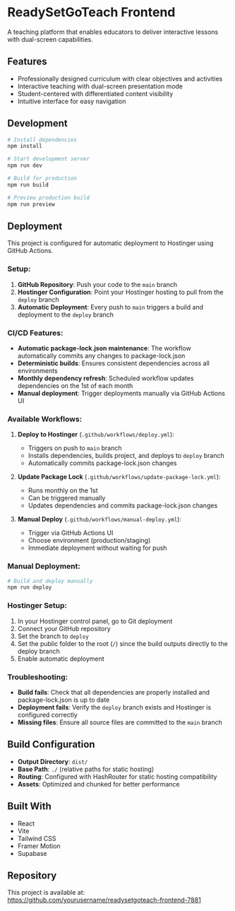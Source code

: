 # ReadySetGoTeach Frontend

A teaching platform that enables educators to deliver interactive lessons with dual-screen capabilities.

## Features

- Professionally designed curriculum with clear objectives and activities
- Interactive teaching with dual-screen presentation mode
- Student-centered with differentiated content visibility
- Intuitive interface for easy navigation

## Development

```bash
# Install dependencies
npm install

# Start development server
npm run dev

# Build for production
npm run build

# Preview production build
npm run preview
```

## Deployment

This project is configured for automatic deployment to Hostinger using GitHub Actions.

### Setup:

1. **GitHub Repository**: Push your code to the `main` branch
2. **Hostinger Configuration**: Point your Hostinger hosting to pull from the `deploy` branch
3. **Automatic Deployment**: Every push to `main` triggers a build and deployment to the `deploy` branch

### CI/CD Features:

- **Automatic package-lock.json maintenance**: The workflow automatically commits any changes to package-lock.json
- **Deterministic builds**: Ensures consistent dependencies across all environments
- **Monthly dependency refresh**: Scheduled workflow updates dependencies on the 1st of each month
- **Manual deployment**: Trigger deployments manually via GitHub Actions UI

### Available Workflows:

1. **Deploy to Hostinger** (`.github/workflows/deploy.yml`):
   - Triggers on push to `main` branch
   - Installs dependencies, builds project, and deploys to `deploy` branch
   - Automatically commits package-lock.json changes

2. **Update Package Lock** (`.github/workflows/update-package-lock.yml`):
   - Runs monthly on the 1st
   - Can be triggered manually
   - Updates dependencies and commits package-lock.json changes

3. **Manual Deploy** (`.github/workflows/manual-deploy.yml`):
   - Trigger via GitHub Actions UI
   - Choose environment (production/staging)
   - Immediate deployment without waiting for push

### Manual Deployment:

```bash
# Build and deploy manually
npm run deploy
```

### Hostinger Setup:

1. In your Hostinger control panel, go to Git deployment
2. Connect your GitHub repository
3. Set the branch to `deploy`
4. Set the public folder to the root (`/`) since the build outputs directly to the deploy branch
5. Enable automatic deployment

### Troubleshooting:

- **Build fails**: Check that all dependencies are properly installed and package-lock.json is up to date
- **Deployment fails**: Verify the `deploy` branch exists and Hostinger is configured correctly
- **Missing files**: Ensure all source files are committed to the `main` branch

## Build Configuration

- **Output Directory**: `dist/`
- **Base Path**: `./` (relative paths for static hosting)
- **Routing**: Configured with HashRouter for static hosting compatibility
- **Assets**: Optimized and chunked for better performance

## Built With

- React
- Vite
- Tailwind CSS
- Framer Motion
- Supabase

## Repository

This project is available at: https://github.com/yourusername/readysetgoteach-frontend-7881